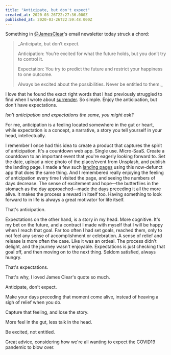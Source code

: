 ```yaml
---
title: "Anticipate, but don't expect"
created_at: 2020-03-26T22:27:36.000Z
published_at: 2020-03-26T22:59:48.000Z
---
```

Something in [@JamesClear](https://jamesclear.com/3-2-1/march-26-2020)'s email newsletter today struck a chord:

  

> _Anticipate, but don’t expect.  
>   
> Anticipation: You’re excited for what the future holds, but you don’t try to control it.  
>   
> Expectation: You try to predict the future and restrict your happiness to one outcome.  
>   
> Always be excited about the possibilities. Never be entitled to them._

  

I love that he found the exact right words that I had previously struggled to find when I wrote about [surrender](https://cowriters.app/words/the-oblique-principle-of-getting-what-you-want-in-life-2-surrender-what-s-outside-your-control-376985e5f98ff7c537). So simple. Enjoy the anticipation, but don't have expectations. 

  

_Isn't anticipation and expectations the same, you might ask?_

  

For me, anticipation is a feeling located somewhere in the gut or heart, while expectation is a concept, a narrative, a story you tell yourself in your head, intellectually.

  

I remember I once had this idea to create a product that captures the spirit of anticipation. It's a countdown web app. Single use. Micro-SaaS. Create a countdown to an important event that you're eagerly looking forward to. Set the date, upload a nice photo of the place/event from Unsplash, and publish the landing page. I made a few such [landing pages](https://countdownto.xyz/c/kyoto-for-inspiration-jnkdsixy) using this now-defunct app that does the same thing. And I remembered really enjoying the feeling of anticipation every time I visited the page, and seeing the numbers of days decrease. The sense of excitement and hope—the butterflies in the stomach as the day approached—made the days preceding it all the more alive. It makes the process a reward in itself too. Having something to look forward to in life is always a great motivator for life itself. 

  

That's anticipation. 

  

Expectations on the other hand, is a story in my head. More cognitive. It's my bet on the future, and a contract I made with myself that I will be happy when I reach that goal. Far too often I had set goals, reached them, only to not feel any sense of accomplishment or celebration. A sense of relief and release is more often the case. Like it was an ordeal. The process didn't delight, and the journey wasn't enjoyable. Expectations is just checking that goal off, and then moving on to the next thing. Seldom satisfied, always hungry.

  

That's expectations.

  

That's why, I loved James Clear's quote so much. 

  

Anticipate, don't expect. 

Make your days preceding that moment come alive, instead of heaving a sigh of relief when you do. 

Capture that feeling, and lose the story. 

More feel in the gut, less talk in the head.

Be excited, not entitled.

  

Great advice, considering how we're all wanting to expect the COVID19 pandemic to blow over.
